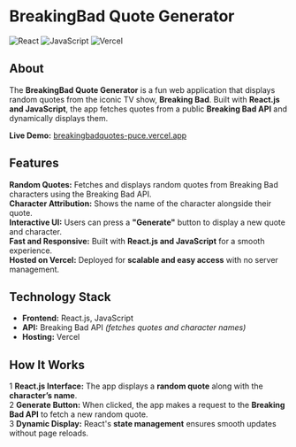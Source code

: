 # BreakingBad Quote Generator  

![React](https://img.shields.io/badge/React.js-20232A?logo=react&logoColor=white&style=for-the-badge)
![JavaScript](https://img.shields.io/badge/JavaScript-F7DF1E?logo=javascript&logoColor=black&style=for-the-badge)
![Vercel](https://img.shields.io/badge/Vercel-000000?logo=vercel&logoColor=white&style=for-the-badge)

## About  

The **BreakingBad Quote Generator** is a fun web application that displays random quotes from the iconic TV show, **Breaking Bad**. Built with **React.js and JavaScript**, the app fetches quotes from a public **Breaking Bad API** and dynamically displays them.  

**Live Demo:** [breakingbadquotes-puce.vercel.app](https://breakingbadquotes-puce.vercel.app/)  

## Features  

**Random Quotes:** Fetches and displays random quotes from Breaking Bad characters using the Breaking Bad API.  
**Character Attribution:** Shows the name of the character alongside their quote.  
**Interactive UI:** Users can press a **"Generate"** button to display a new quote and character.  
**Fast and Responsive:** Built with **React.js and JavaScript** for a smooth experience.  
**Hosted on Vercel:** Deployed for **scalable and easy access** with no server management.  

## Technology Stack  

- **Frontend:** React.js, JavaScript  
- **API:** Breaking Bad API *(fetches quotes and character names)*  
- **Hosting:** Vercel  

## How It Works  

1️ **React.js Interface:** The app displays a **random quote** along with the **character’s name**.  
2️ **Generate Button:** When clicked, the app makes a request to the **Breaking Bad API** to fetch a new random quote.  
3️ **Dynamic Display:** React's **state management** ensures smooth updates without page reloads.  
